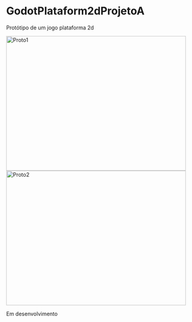 # GodotPlataform2dProjetoA
 Protótipo de um jogo plataforma 2d 

<img src="https://i.imgur.com/PFU88Oi.png" alt="Proto1" width="480" height="360">
<img src="https://i.imgur.com/vOG2zKR.png" alt="Proto2" width="480" height="360">

Em desenvolvimento
